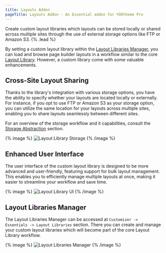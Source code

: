 ```yaml
---
title: Layouts Addon
pageTitle: Layouts Addon - An Essential addon for YOOtheme Pro
---
```


Create custom layout libraries which layouts can be stored locally or shared across multiple sites through the use of external storage options like FTP or Amazon S3. {% .lead %}

By setting a custom layout library within the [Layout Libraries Manager](#layout-libraries-manager), you can load and browse page builder layouts in a workflow similar to the core [Layout Library](https://yootheme.com/support/yootheme-pro/joomla/layout-library). However, a custom library come with some valuable enhancements.

## Cross-Site Layout Sharing

Thanks to the library's integration with various storage options, you have the ability to specify whether your layouts are located locally or externally. For instance, if you opt to use FTP or Amazon S3 as your storage option, you can utilize the same location for your layouts across multiple sites, enabling you to share layouts seamlessly between different sites.

For an overview of the storage workflow and it capabilities, consult the [Storage Abstraction](/essentials-for-yootheme-pro/storage-abstraction) section.

{% image %}
![Layout Library Storage](/assets/ytp/storage/adapter-s3.webp)
{% /image %}

## Enhanced User Interface

The user interface of the custom layout library is designed to be more advanced and user-friendly, featuring support for bulk layout management. This enables you to efficiently manage multiple layouts at once, making it easier to streamline your workflow and save time.

{% image %}
![Layout Library UI](/assets/ytp/layouts/library-ui.webp)
{% /image %}

## Layout Libraries Manager

The Layout Libraries Manager can be accessed at `Customizer -> Essentials -> Layout Libraries` section. There you can create and manage your custom layout libraries which will become part of the core Layout Library workflow.

{% image %}
![Layout Libraries Manager](/assets/ytp/layout-libraries-manager.gif)
{% /image %}
